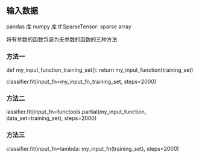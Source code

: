 

## 输入数据

pandas 库
numpy 库
tf.SparseTensor: sparse array

将有参数的函数包装为无参数的函数的三种方法


### 方法一
def my_input_function_training_set():
  return my_input_function(training_set)

classifier.fit(input_fn=my_input_fn_training_set, steps=2000)

### 方法二
lassifier.fit(input_fn=functools.partial(my_input_function,
                                          data_set=training_set), steps=2000)

### 方法三

classifier.fit(input_fn=lambda: my_input_fn(training_set), steps=2000)
